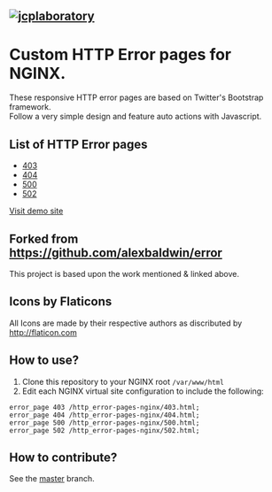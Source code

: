 [![jcplaboratory](https://www.jcplaboratory.org/wp-content/uploads/2016/08/nav-banner_ra_large.png?w=250)](http://jcplaboratory.org)
--------------------------------------------

# Custom HTTP Error pages for NGINX.
These responsive HTTP error pages are based on Twitter's Bootstrap framework.  
Follow a very simple design and feature auto actions with Javascript.  

## List of HTTP Error pages  
* [403](403.html)
* [404](404.html)
* [500](500.html)
* [502](502.html)

[Visit demo site](https://jcplaboratory.github.io/http_error-pages-nginx/)

## Forked from https://github.com/alexbaldwin/error
This project is based upon the work mentioned & linked above.


Icons by Flaticons
----------------------------------------------

All Icons are made by their respective authors as discributed by http://flaticon.com

How to use?
----------------------------------------------
1. Clone this repository to your NGINX root `/var/www/html`
2. Edit each NGINX virtual site configuration to include the following:
```
error_page 403 /http_error-pages-nginx/403.html;
error_page 404 /http_error-pages-nginx/404.html;
error_page 500 /http_error-pages-nginx/500.html;
error_page 502 /http_error-pages-nginx/502.html;
```

How to contribute?
----------------------------------------------
See the [master](https://github.com/jcplaboratory/http_error-pages-nginx/tree/master) branch.
